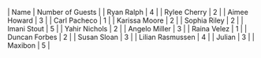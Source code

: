 | Name | Number of Guests |
| Ryan Ralph | 4 |
| Rylee Cherry | 2 |
| Aimee Howard | 3 |
| Carl Pacheco | 1 |
| Karissa Moore | 2 |
| Sophia Riley | 2 |
| Imani Stout | 5 |
| Yahir Nichols | 2 |
| Angelo Miller | 3 |
| Raina Velez | 1 |
| Duncan Forbes | 2 |
| Susan Sloan | 3 |
| Lilian Rasmussen | 4 |
| Julian | 3 |
| Maxibon | 5 |
